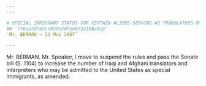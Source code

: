```yaml
---
---

# SPECIAL IMMIGRANT STATUS FOR CERTAIN ALIENS SERVING AS TRANSLATORS OR  INTERPRETERS WITH FEDERAL AGENCIES
## `776aa7d7d3ce038e2d7ee87321bbc0ce`
`Mr. BERMAN — 22 May 2007`

---
```



Mr. BERMAN. Mr. Speaker, I move to suspend the rules and pass the 
Senate bill (S. 1104) to increase the number of Iraqi and Afghani 
translators and interpreters who may be admitted to the United States 
as special immigrants, as amended.
